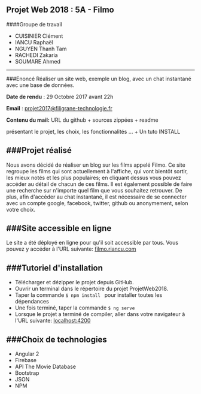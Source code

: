 Projet Web 2018 : 5A - Filmo
------------------------------------------------------
####Groupe de travail
* CUISINIER Clément
* IANCU Raphaël
* NGUYEN Thanh Tam
* RACHEDI Zakaria
* SOUMARE Ahmed
-------------------------------------------------------
###Enoncé
Réaliser un site web, exemple un blog, avec un chat instantané avec une base de données.

**Date de rendu** : 29 Octobre 2017 avant 22h

**Email** : projet2017@filigrane-technologie.fr

**Contenu du mail:** URL du github + sources zippées + readme 

présentant le projet, les choix, les fonctionnalités ... + Un tuto INSTALL

###Projet réalisé
-------------------------------------------------------
Nous avons décidé de réaliser un blog sur les films appelé Filmo.
Ce site regroupe les films qui sont actuellement à l'affiche, qui vont bientôt sortir, les mieux notés et les plus populaires; en cliquant dessus vous pouvez accéder au détail de chacun de ces films. Il est également possible de faire une recherche sur n'importe quel film que vous souhaitez retrouver.
De plus, afin d'accéder au chat instantané, il est nécessaire de se connecter avec un compte google, facebook, twitter, github ou anonymement, selon votre choix.


###Site accessible en ligne
--------------------------------------------------------
Le site a été déployé en ligne pour qu'il soit accessible par tous.
Vous pouvez y accéder à l'URL suivante: [filmo.riancu.com](filmo.riancu.com)

###Tutoriel d'installation
--------------------------------------------------------
* Télécharger et dézipper le projet depuis GitHub.
* Ouvrir un terminal dans le répertoire du projet ProjetWeb2018.
* Taper la commande `$ npm install ` pour installer toutes les dépendances
* Une fois terminé, taper la commande `$ ng serve`
* Lorsque le projet a terminé de compiler, aller dans votre navigateur à l'URL suivante:  [localhost:4200](localhost:4200)


###Choix de technologies
--------------------------------------------------------
* Angular 2
* Firebase
* API The Movie Database
* Bootstrap
* JSON
* NPM